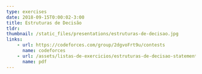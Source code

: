 ```yaml
---
type: exercises
date: 2018-09-15T0:00:02-3:00
title: Estruturas de Decisão
tldr: 
thumbnail: /static_files/presentations/estruturas-de-decisao.jpg
links: 
    - url: https://codeforces.com/group/2dgvoFrt9u/contests
      name: codeforces
    - url: /assets/listas-de-exercicios/estruturas-de-decisao-statements.pdf
      name: pdf
---
```

